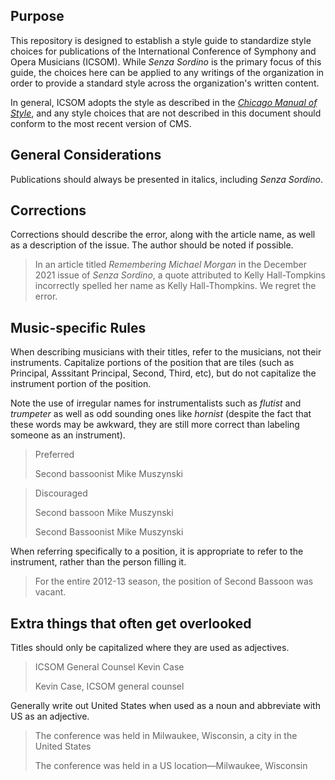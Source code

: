 ## Purpose

This repository is designed to establish a style guide to standardize style choices for publications of the International Conference of Symphony and Opera Musicians (ICSOM). While *Senza Sordino* is the primary focus of this guide, the choices here can be applied to any writings of the organization in order to provide a standard style across the organization's written content.

In general, ICSOM adopts the style as described in the [*Chicago Manual of Style*](https://www.chicagomanualofstyle.org/home.html), and any style choices that are not described in this document should conform to the most recent version of CMS.

## General Considerations

Publications should always be presented in italics, including *Senza Sordino*.

## Corrections

Corrections should describe the error, along with the article name, as well as a description of the issue. The author should be noted if possible.

>In an article titled *Remembering Michael Morgan* in the December 2021 issue of *Senza Sordino*, a quote attributed to Kelly Hall-Tompkins incorrectly spelled her name as Kelly Hall-Thompkins. We regret the error.

## Music-specific Rules

When describing musicians with their titles, refer to the musicians, not their instruments. Capitalize portions of the position that are tiles (such as Principal, Asssitant Principal, Second, Third, etc), but do not capitalize the instrument portion of the position.

Note the use of irregular names for instrumentalists such as *flutist* and *trumpeter* as well as odd sounding ones like *hornist* (despite the fact that these words may be awkward, they are still more correct than labeling someone as an instrument).

> Preferred
> 
> Second bassoonist Mike Muszynski

> Discouraged
> 
> Second bassoon Mike Muszynski
> 
> Second Bassoonist Mike Muszynski

When referring specifically to a position, it is appropriate to refer to the instrument, rather than the person filling it.

>For the entire 2012-13 season, the position of Second Bassoon was vacant.

## Extra things that often get overlooked

Titles should only be capitalized where they are used as adjectives.

> ICSOM General Counsel Kevin Case
>
> Kevin Case, ICSOM general counsel

Generally write out United States when used as a noun and abbreviate with US as an adjective.

> The conference was held in Milwaukee, Wisconsin, a city in the United States
>
> The conference was held in a US location—Milwaukee, Wisconsin
